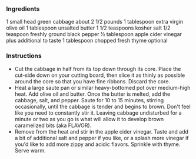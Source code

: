 ### Ingredients
1 small head green cabbage about 2 1/2 pounds
1 tablespoon extra virgin olive oil
1 tablespoon unsalted butter
1 1/2 teaspoons kosher salt
1/2 teaspoon freshly ground black pepper
½ tablespoon apple cider vinegar plus additional to taste
1 tablespoon chopped fresh thyme optional

### Instructions
- Cut the cabbage in half from its top down through its core. Place the cut-side down on your cutting board, then slice it as thinly as possible around the core so that you have fine ribbons. Discard the core.
- Heat a large saute pan or similar heavy-bottomed pot over medium-high heat. Add olive oil and butter. Once the butter is melted, add the cabbage, salt, and pepper. Saute for 10 to 15 minutes, stirring occasionally, until the cabbage is tender and begins to brown. Don't feel like you need to constantly stir it. Leaving cabbage undisturbed for a minute or two as you go is what will allow it to develop brown caramelized bits (aka FLAVOR).
- Remove from the heat and stir in the apple cider vinegar. Taste and add a bit of additional salt and pepper if you like, or a splash more vinegar if you'd like to add more zippy and acidic flavors. Sprinkle with thyme. Serve warm.